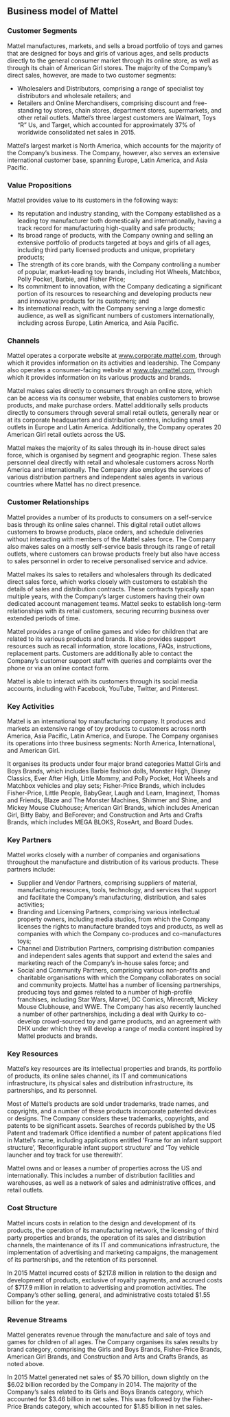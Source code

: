 Business model of Mattel
------------------------

 ### Customer Segments

 Mattel manufactures, markets, and sells a broad portfolio of toys and games that are designed for boys and girls of various ages, and sells products directly to the general consumer market through its online store, as well as through its chain of American Girl stores. The majority of the Company’s direct sales, however, are made to two customer segments:

  * Wholesalers and Distributors, comprising a range of specialist toy distributors and wholesale retailers; and
 * Retailers and Online Merchandisers, comprising discount and free-standing toy stores, chain stores, department stores, supermarkets, and other retail outlets.
  Mattel’s three largest customers are Walmart, Toys “R” Us, and Target, which accounted for approximately 37% of worldwide consolidated net sales in 2015.

 Mattel’s largest market is North America, which accounts for the majority of the Company’s business. The Company, however, also serves an extensive international customer base, spanning Europe, Latin America, and Asia Pacific.

 ### Value Propositions

 Mattel provides value to its customers in the following ways:

  * Its reputation and industry standing, with the Company established as a leading toy manufacturer both domestically and internationally, having a track record for manufacturing high-quality and safe products;
 * Its broad range of products, with the Company owning and selling an extensive portfolio of products targeted at boys and girls of all ages, including third party licensed products and unique, proprietary products;
 * The strength of its core brands, with the Company controlling a number of popular, market-leading toy brands, including Hot Wheels, Matchbox, Polly Pocket, Barbie, and Fisher Price;
 * Its commitment to innovation, with the Company dedicating a significant portion of its resources to researching and developing products new and innovative products for its customers; and
 * Its international reach, with the Company serving a large domestic audience, as well as significant numbers of customers internationally, including across Europe, Latin America, and Asia Pacific.
  ### Channels

 Mattel operates a corporate website at www.corporate.mattel.com, through which it provides information on its activities and leadership. The Company also operates a consumer-facing website at www.play.mattel.com, through which it provides information on its various products and brands.

 Mattel makes sales directly to consumers through an online store, which can be access via its consumer website, that enables customers to browse products, and make purchase orders. Mattel additionally sells products directly to consumers through several small retail outlets, generally near or at its corporate headquarters and distribution centres, including small outlets in Europe and Latin America. Additionally, the Company operates 20 American Girl retail outlets across the US.

 Mattel makes the majority of its sales through its in-house direct sales force, which is organised by segment and geographic region. These sales personnel deal directly with retail and wholesale customers across North America and internationally. The Company also employs the services of various distribution partners and independent sales agents in various countries where Mattel has no direct presence.

 ### Customer Relationships

 Mattel provides a number of its products to consumers on a self-service basis through its online sales channel. This digital retail outlet allows customers to browse products, place orders, and schedule deliveries without interacting with members of the Mattel sales force. The Company also makes sales on a mostly self-service basis through its range of retail outlets, where customers can browse products freely but also have access to sales personnel in order to receive personalised service and advice.

 Mattel makes its sales to retailers and wholesalers through its dedicated direct sales force, which works closely with customers to establish the details of sales and distribution contracts. These contracts typically span multiple years, with the Company’s larger customers having their own dedicated account management teams. Mattel seeks to establish long-term relationships with its retail customers, securing recurring business over extended periods of time.

 Mattel provides a range of online games and video for children that are related to its various products and brands. It also provides support resources such as recall information, store locations, FAQs, instructions, replacement parts. Customers are additionally able to contact the Company’s customer support staff with queries and complaints over the phone or via an online contact form.

 Mattel is able to interact with its customers through its social media accounts, including with Facebook, YouTube, Twitter, and Pinterest.

 ### Key Activities

 Mattel is an international toy manufacturing company. It produces and markets an extensive range of toy products to customers across north America, Asia Pacific, Latin America, and Europe. The Company organises its operations into three business segments: North America, International, and American Girl.

 It organises its products under four major brand categories Mattel Girls and Boys Brands, which includes Barbie fashion dolls, Monster High, Disney Classics, Ever After High, Little Mommy, and Polly Pocket, Hot Wheels and Matchbox vehicles and play sets; Fisher-Price Brands, which includes Fisher-Price, Little People, BabyGear, Laugh and Learn, Imaginext, Thomas and Friends, Blaze and The Monster Machines, Shimmer and Shine, and Mickey Mouse Clubhouse; American Girl Brands, which includes American Girl, Bitty Baby, and BeForever; and Construction and Arts and Crafts Brands, which includes MEGA BLOKS, RoseArt, and Board Dudes.

 ### Key Partners

 Mattel works closely with a number of companies and organisations throughout the manufacture and distribution of its various products. These partners include:

  * Supplier and Vendor Partners, comprising suppliers of material, manufacturing resources, tools, technology, and services that support and facilitate the Company’s manufacturing, distribution, and sales activities;
 * Branding and Licensing Partners, comprising various intellectual property owners, including media studios, from which the Company licenses the rights to manufacture branded toys and products, as well as companies with which the Company co-produces and co-manufactures toys;
 * Channel and Distribution Partners, comprising distribution companies and independent sales agents that support and extend the sales and marketing reach of the Company’s in-house sales force; and
 * Social and Community Partners, comprising various non-profits and charitable organisations with which the Company collaborates on social and community projects.
  Mattel has a number of licensing partnerships, producing toys and games related to a number of high-profile franchises, including Star Wars, Marvel, DC Comics, Minecraft, Mickey Mouse Clubhouse, and WWE. The Company has also recently launched a number of other partnerships, including a deal with Quirky to co-develop crowd-sourced toy and game products, and an agreement with DHX under which they will develop a range of media content inspired by Mattel products and brands.

 ### Key Resources

 Mattel’s key resources are its intellectual properties and brands, its portfolio of products, its online sales channel, its IT and communications infrastructure, its physical sales and distribution infrastructure, its partnerships, and its personnel.

 Most of Mattel’s products are sold under trademarks, trade names, and copyrights, and a number of these products incorporate patented devices or designs. The Company considers these trademarks, copyrights, and patents to be significant assets. Searches of records published by the US Patent and trademark Office identified a number of patent applications filed in Mattel’s name, including applications entitled ‘Frame for an infant support structure’, ‘Reconfigurable infant support structure’ and ‘Toy vehicle launcher and toy track for use therewith’.

 Mattel owns and or leases a number of properties across the US and internationally. This includes a number of distribution facilities and warehouses, as well as a network of sales and administrative offices, and retail outlets.

 ### Cost Structure

 Mattel incurs costs in relation to the design and development of its products, the operation of its manufacturing network, the licensing of third party properties and brands, the operation of its sales and distribution channels, the maintenance of its IT and communications infrastructure, the implementation of advertising and marketing campaigns, the management of its partnerships, and the retention of its personnel.

 In 2015 Mattel incurred costs of $217.8 million in relation to the design and development of products, exclusive of royalty payments, and accrued costs of $717.9 million in relation to advertising and promotion activities. The Company’s other selling, general, and administrative costs totaled $1.55 billion for the year.

 ### Revenue Streams

 Mattel generates revenue through the manufacture and sale of toys and games for children of all ages. The Company organises its sales results by brand category, comprising the Girls and Boys Brands, Fisher-Price Brands, American Girl Brands, and Construction and Arts and Crafts Brands, as noted above.

 In 2015 Mattel generated net sales of $5.70 billion, down slightly on the $6.02 billion recorded by the Company in 2014. The majority of the Company’s sales related to its Girls and Boys Brands category, which accounted for $3.46 billion in net sales. This was followed by the Fisher-Price Brands category, which accounted for $1.85 billion in net sales.